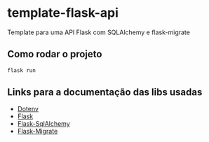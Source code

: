 # template-flask-api

Template para uma API Flask com SQLAlchemy e flask-migrate

## Como rodar o projeto

```sh
flask run
```

## Links para a documentação das libs usadas

- [Dotenv](https://pypi.org/project/python-dotenv/)
- [Flask](https://flask.palletsprojects.com/en/3.0.x/)
- [Flask-SqlAlchemy](https://flask-sqlalchemy.palletsprojects.com/en/3.1.x/)
- [Flask-Migrate](https://flask-migrate.readthedocs.io/en/latest/)
